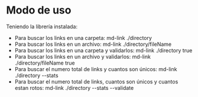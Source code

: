 # Modo de uso

Teniendo la librería instalada:
- Para buscar los links en una carpeta: md-link ./directory
- Para buscar los links en un archivo: md-link ./directory/fileName
- Para buscar los links en una carpeta y validarlos: md-link ./directory true
- Para buscar los links en un archivo y validarlos: md-link ./directory/fileName true
- Para buscar el numero total de links y cuantos son únicos: md-link ./directory --stats
- Para buscar el numero total de links, cuantos son únicos y cuantos estan rotos: md-link ./directory --stats --validate

